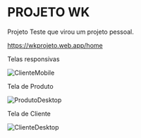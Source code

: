 # PROJETO WK

Projeto Teste que virou um projeto pessoal.

https://wkprojeto.web.app/home

Telas responsivas

![ClienteMobile](https://user-images.githubusercontent.com/16365468/117496027-d3293300-af4c-11eb-8dc4-1c122a4f0c52.png)

Tela de Produto

![ProdutoDesktop](https://user-images.githubusercontent.com/16365468/117496278-33b87000-af4d-11eb-8732-ce125cd9315a.png)

Tela de Cliente

![ClienteDesktop](https://user-images.githubusercontent.com/16365468/117496419-66faff00-af4d-11eb-9243-8925753070e3.png)

